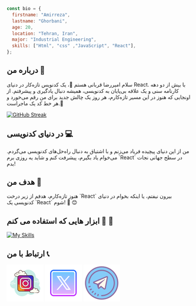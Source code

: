 ```javascript
const bio = {
  firstname: "Amirreza",
  lastname: "Ghorbani",
  age: 20,
  location: "Tehran, Iran",
  major: "Industrial Engineering",
  skills: ["Html", "css" ,"JavaScript", "React"],
};
```

<h2>درباره من 👤</h2>

<p>سلام  امیررضا قربانی هستم 👋، یک کدنویس تازه‌کار در دنیای React. با بیش از دو دهه کارنامه سنی و یک علاقه بی‌پایان به کدنویسی، همیشه دنبال یادگیری و پیشرفتم. از اونجایی که هنوز در این مسیر تازه‌کارم، هر روز یک چالش جدید برای من رقم می‌خورد و هر خط کد یک ماجراست.🌟</p>

[![GitHub Streak](https://streak-stats.demolab.com/?user=amirgh82&currStreakNum=2FD3EB&fire=pink&sideLabels=F00&date_format=j/n/Y&theme=dark)](https://git.io/streak-stats)

<h2> در دنیای کدنویسی 💻</h2>

<p>من از این دنیای پیچیده فریاد می‌زنم و با اشتیاق به دنبال راه‌حل‌های کدنویسی می‌گردم. می‌خوام یاد بگیرم، پیشرفت کنم و شاید یه روزی برم `React` در سطح جهانی نجات بدم!</p>

<h2> هدف من 🎯</h2>

<p>هنوز تازه‌کارم، هدفم از زیر درخت `React` بیرون نیفتم، یا اینکه بخوام در دنیای کدنویسی یک `React` شوم! 🚀 😊</p>

<h2>ابزار هایی که استفاده می کنم 💪 💎</h2>
 
[![My Skills](https://skillicons.dev/icons?i=html,css,bootstrap,js,react,git,github)](https://skillicons.dev)

<h2>ارتباط با من 📞</h2>

<a href="https://instagram.com/amirreza_ghorbani8"><img src="https://github.com/amirgh82/amirgh82/blob/main/icons8-instagram-100.png?raw=true" alt="instagram"/></a>
<a href="https://twitter.com/amirgh_react"><img src="https://github.com/amirgh82/amirgh82/blob/main/icons8-twitter-100%20(2).png?raw=true" alt="twitter"/></a>
<a href="https://t.me/Ghorbani82"><img src="https://github.com/amirgh82/amirgh82/blob/main/icons8-telegram-100.png?raw=true" alt="telegram"/></a>


